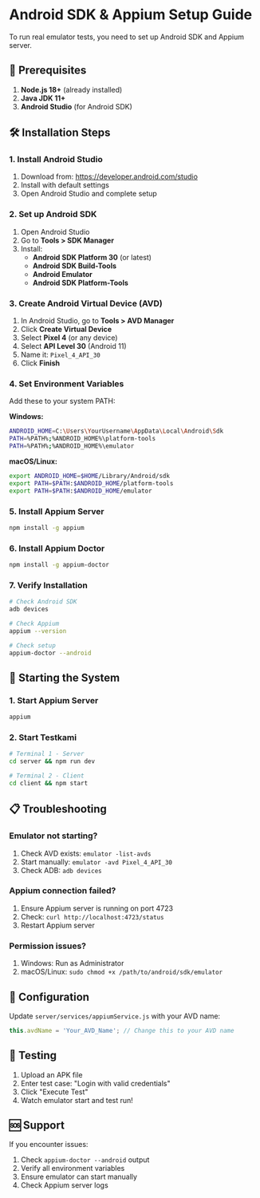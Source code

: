 # Android SDK & Appium Setup Guide

To run real emulator tests, you need to set up Android SDK and Appium server.

## 📱 Prerequisites

1. **Node.js 18+** (already installed)
2. **Java JDK 11+**
3. **Android Studio** (for Android SDK)

## 🛠️ Installation Steps

### 1. Install Android Studio
1. Download from: https://developer.android.com/studio
2. Install with default settings
3. Open Android Studio and complete setup

### 2. Set up Android SDK
1. Open Android Studio
2. Go to **Tools > SDK Manager**
3. Install:
   - **Android SDK Platform 30** (or latest)
   - **Android SDK Build-Tools**
   - **Android Emulator**
   - **Android SDK Platform-Tools**

### 3. Create Android Virtual Device (AVD)
1. In Android Studio, go to **Tools > AVD Manager**
2. Click **Create Virtual Device**
3. Select **Pixel 4** (or any device)
4. Select **API Level 30** (Android 11)
5. Name it: `Pixel_4_API_30`
6. Click **Finish**

### 4. Set Environment Variables
Add these to your system PATH:

**Windows:**
```bash
ANDROID_HOME=C:\Users\YourUsername\AppData\Local\Android\Sdk
PATH=%PATH%;%ANDROID_HOME%\platform-tools
PATH=%PATH%;%ANDROID_HOME%\emulator
```

**macOS/Linux:**
```bash
export ANDROID_HOME=$HOME/Library/Android/sdk
export PATH=$PATH:$ANDROID_HOME/platform-tools
export PATH=$PATH:$ANDROID_HOME/emulator
```

### 5. Install Appium Server
```bash
npm install -g appium
```

### 6. Install Appium Doctor
```bash
npm install -g appium-doctor
```

### 7. Verify Installation
```bash
# Check Android SDK
adb devices

# Check Appium
appium --version

# Check setup
appium-doctor --android
```

## 🚀 Starting the System

### 1. Start Appium Server
```bash
appium
```

### 2. Start Testkami
```bash
# Terminal 1 - Server
cd server && npm run dev

# Terminal 2 - Client
cd client && npm start
```

## 📋 Troubleshooting

### Emulator not starting?
1. Check AVD exists: `emulator -list-avds`
2. Start manually: `emulator -avd Pixel_4_API_30`
3. Check ADB: `adb devices`

### Appium connection failed?
1. Ensure Appium server is running on port 4723
2. Check: `curl http://localhost:4723/status`
3. Restart Appium server

### Permission issues?
1. Windows: Run as Administrator
2. macOS/Linux: `sudo chmod +x /path/to/android/sdk/emulator`

## 🔧 Configuration

Update `server/services/appiumService.js` with your AVD name:
```javascript
this.avdName = 'Your_AVD_Name'; // Change this to your AVD name
```

## 📱 Testing

1. Upload an APK file
2. Enter test case: "Login with valid credentials"
3. Click "Execute Test"
4. Watch emulator start and test run!

## 🆘 Support

If you encounter issues:
1. Check `appium-doctor --android` output
2. Verify all environment variables
3. Ensure emulator can start manually
4. Check Appium server logs
